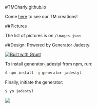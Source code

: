 #TMCharly.github.io

Come [here](http://tmcharly.github.io) to see our TM creations!

##Pictures

The list of pictures is on `/images.json`

##Design: Powered by Generator Jadestyl

[![Built with Grunt](https://cdn.gruntjs.com/builtwith.png)](http://gruntjs.com/)

To install generator-jadestyl from npm, run:

```bash
$ npm install -g generator-jadestyl
```

Finally, initiate the generator:

```bash
$ yo jadestyl
```


![](http://tmcharly.github.io/img/favicon.png)

